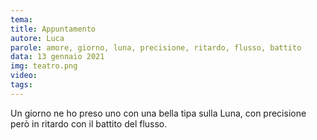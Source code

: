 ```yaml
---
tema:
title: Appuntamento
autore: Luca
parole: amore, giorno, luna, precisione, ritardo, flusso, battito
data: 13 gennaio 2021
img: teatro.png
video: 
tags: 
---
```

Un giorno ne ho preso uno con una bella tipa sulla Luna, con precisione però in ritardo con il battito del flusso.